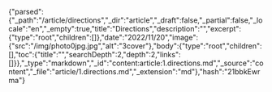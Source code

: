 {"parsed":{"_path":"/article/directions","_dir":"article","_draft":false,"_partial":false,"_locale":"en","_empty":true,"title":"Directions","description":"","excerpt":{"type":"root","children":[]},"date":"2022/11/20","image":{"src":"/img/photo0jpg.jpg","alt":"3cover"},"body":{"type":"root","children":[],"toc":{"title":"","searchDepth":2,"depth":2,"links":[]}},"_type":"markdown","_id":"content:article:1.directions.md","_source":"content","_file":"article/1.directions.md","_extension":"md"},"hash":"21bbkEwrma"}
